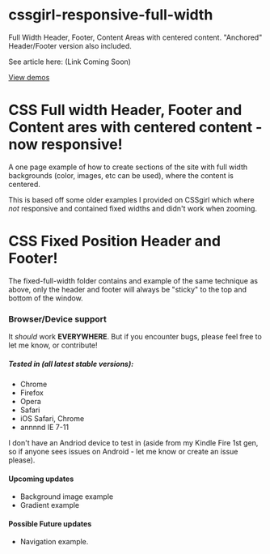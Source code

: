 # cssgirl-responsive-full-width
Full Width Header, Footer, Content Areas with centered content. 
"Anchored" Header/Footer version also included.

See article here: (Link Coming Soon)

[View demos](http://cssgirl.github.io/cssgirl-responsive-full-width)


# CSS Full width Header, Footer and Content ares with centered content - now responsive!

A one page example of how to create sections of the site with full width backgrounds (color, images, etc can be used), where the content is centered.

This is based off some older examples I provided on CSSgirl which where *not* responsive and contained fixed widths and didn't work when zooming.

# CSS Fixed Position Header and Footer!

The fixed-full-width folder contains and example of the same technique as above, only the header and footer will always be "sticky" to the top and bottom of the window.

### Browser/Device support

It *should* work **EVERYWHERE**. But if you encounter bugs, please feel free to let me know, or contribute!

##### Tested in (all latest stable versions):

* Chrome
* Firefox
* Opera
* Safari
* iOS Safari, Chrome
* annnnd IE 7-11

I don't have an Andriod device to test in (aside from my Kindle Fire 1st gen, so if anyone sees issues on Android - let me know or create an issue please).

#### Upcoming updates

* Background image example 
* Gradient example

#### Possible Future updates

* Navigation example.
